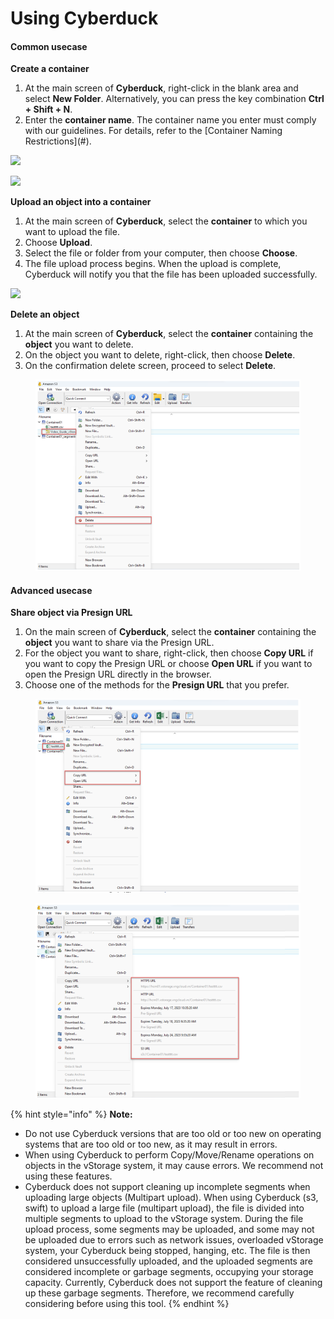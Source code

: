 # Using Cyberduck

#### Common usecase <a href="#usingcyberduck-commonusecase" id="usingcyberduck-commonusecase"></a>

**Create a container**

1. At the main screen of **Cyberduck**, right-click in the blank area and select **New Folder**. Alternatively, you can press the key combination **Ctrl + Shift + N**.
2. Enter the **container name**. The container name you enter must comply with our guidelines. For details, refer to the \[Container Naming Restrictions]\(#).

![](https://contabo.com/blog/wp-content/uploads/2022/12/image-7.png)

![](https://docs.vngcloud.vn/download/attachments/69468442/image2023-7-14\_14-15-57.png?version=1\&modificationDate=1703485380000\&api=v2)

**Upload an object into a container**

1. At the main screen of **Cyberduck**, select the **container** to which you want to upload the file.
2. Choose **Upload**.
3. Select the file or folder from your computer, then choose **Choose**.
4. The file upload process begins. When the upload is complete, Cyberduck will notify you that the file has been uploaded successfully.

![](https://contabo.com/blog/wp-content/uploads/2022/12/image-9.png)

**Delete an object**

1. At the main screen of **Cyberduck**, select the **container** containing the **object** you want to delete.
2. On the object you want to delete, right-click, then choose **Delete**.
3. On the confirmation delete screen, proceed to select **Delete**.

<figure><img src="../../../../../.gitbook/assets/image (8) (1) (1) (1) (1) (1).png" alt=""><figcaption></figcaption></figure>

#### Advanced usecase <a href="#usingcyberduck-advancedusecase" id="usingcyberduck-advancedusecase"></a>

**Share object via Presign URL**

1. On the main screen of **Cyberduck**, select the **container** containing the **object** you want to share via the Presign URL.
2. For the object you want to share, right-click, then choose **Copy URL** if you want to copy the Presign URL or choose **Open URL** if you want to open the Presign URL directly in the browser.
3. Choose one of the methods for the **Presign URL** that you prefer.

<figure><img src="../../../../../.gitbook/assets/image (9) (1) (1) (1) (1).png" alt=""><figcaption></figcaption></figure>

<figure><img src="../../../../../.gitbook/assets/image (10) (1) (1).png" alt=""><figcaption></figcaption></figure>



{% hint style="info" %}
**Note:**

* Do not use Cyberduck versions that are too old or too new on operating systems that are too old or too new, as it may result in errors.
* When using Cyberduck to perform Copy/Move/Rename operations on objects in the vStorage system, it may cause errors. We recommend not using these features.
* Cyberduck does not support cleaning up incomplete segments when uploading large objects (Multipart upload). When using Cyberduck (s3, swift) to upload a large file (multipart upload), the file is divided into multiple segments to upload to the vStorage system. During the file upload process, some segments may be uploaded, and some may not be uploaded due to errors such as network issues, overloaded vStorage system, your Cyberduck being stopped, hanging, etc. The file is then considered unsuccessfully uploaded, and the uploaded segments are considered incomplete or garbage segments, occupying your storage capacity. Currently, Cyberduck does not support the feature of cleaning up these garbage segments. Therefore, we recommend carefully considering before using this tool.
{% endhint %}
